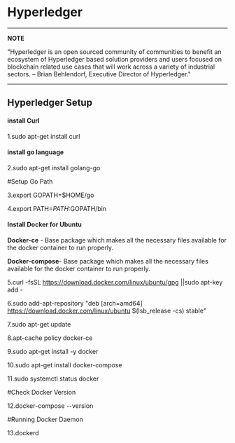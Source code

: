 
Hyperledger 
========

---
**NOTE**

 "Hyperledger is an open sourced community of communities to benefit an ecosystem of Hyperledger based solution providers and users focused on blockchain related use cases that will work across a variety of industrial sectors.
  – Brian Behlendorf, Executive Director of Hyperledger." 
 
---

## Hyperledger Setup

#### install Curl

1.sudo apt-get install curl

#### install go language

2.sudo apt-get install golang-go <br />

#Setup Go Path <br />

3.export GOPATH=$HOME/go <br />

4.export PATH=$PATH:$GOPATH/bin <br />

#### Install Docker for Ubuntu

 **Docker-ce** - Base package which makes all the necessary files available for the docker container to run properly. <br />
 
 **Docker-compose**- Base package which makes all the necessary files available for the docker container to run properly. <br />
 

5.curl -fsSL https://download.docker.com/linux/ubuntu/gpg ||sudo apt-key add - <br />

 
6.sudo add-apt-repository "deb [arch=amd64] https://download.docker.com/linux/ubuntu $(lsb_release -cs) stable"

 
7.sudo apt-get update

 
8.apt-cache policy docker-ce

  
9.sudo apt-get install -y docker

 
10.sudo apt-get install docker-compose

 
11.sudo systemctl status docker
  
  
#Check Docker Version

12.docker-compose --version

#Running Docker Daemon

13.dockerd





